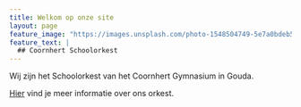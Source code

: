 ```yaml
---
title: Welkom op onze site
layout: page
feature_image: "https://images.unsplash.com/photo-1548504749-5e7a0bdeb564?ixlib=rb-1.2.1&ixid=eyJhcHBfaWQiOjEyMDd9&auto=format&fit=crop&w=1600&q=80"
feature_text: |
  ## Coornhert Schoolorkest
---
```


Wij zijn het Schoolorkest van het Coornhert Gymnasium in Gouda.

<a href="https://coornhertschoolorkest-example.netlify.com/about/">Hier</a> vind je meer informatie over ons orkest.

